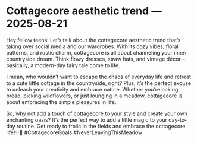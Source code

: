 # Cottagecore aesthetic trend — 2025-08-21

Hey fellow teens! Let’s talk about the cottagecore aesthetic trend that’s taking over social media and our wardrobes. With its cozy vibes, floral patterns, and rustic charm, cottagecore is all about channeling your inner countryside dream. Think flowy dresses, straw hats, and vintage décor - basically, a modern-day fairy tale come to life.

I mean, who wouldn’t want to escape the chaos of everyday life and retreat to a cute little cottage in the countryside, right? Plus, it’s the perfect excuse to unleash your creativity and embrace nature. Whether you’re baking bread, picking wildflowers, or just lounging in a meadow, cottagecore is about embracing the simple pleasures in life.

So, why not add a touch of cottagecore to your style and create your own enchanting oasis? It’s the perfect way to add a little magic to your day-to-day routine. Get ready to frolic in the fields and embrace the cottagecore life!✨🌿 #CottagecoreGoals #NeverLeavingThisMeadow